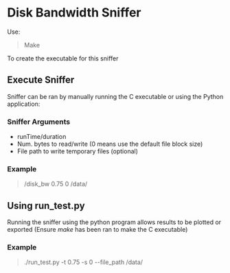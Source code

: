 # Disk Bandwidth Sniffer

Use:
> Make 

To create the executable for this sniffer 

## Execute Sniffer  
Sniffer can be ran by manually running the C executable or using the Python application:
### Sniffer Arguments 
* runTime/duration
* Num. bytes to read/write (0 means use the default file block size)
* File path to write temporary files (optional)

### Example 
> /disk_bw 0.75 0 /data/

## Using run_test.py
Running the sniffer using the python program allows results to be plotted or exported
(Ensure *make* has been ran to make the C executable)

### Example 
> ./run_test.py -t 0.75 -s 0 --file_path /data/


    

